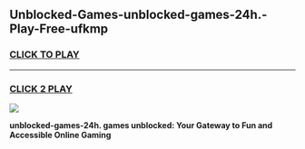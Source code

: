 
## Unblocked-Games-unblocked-games-24h.-Play-Free-ufkmp
<h3>
<a href="https://premium76.site?title=unblocked-games-24h.&ref=19M">CLICK TO PLAY</a></h3>
<hr>

<h3>
<a href="https://premium76.site?title=unblocked-games-24h.&ref=19M">CLICK 2 PLAY</a>
  
</h3>

<a href="https://premium76.site?title=unblocked-games-24h.&ref=19M"><img src="https://clearcache.store/games.png"></a>


**unblocked-games-24h. games unblocked: Your Gateway to Fun and Accessible Online Gaming**
